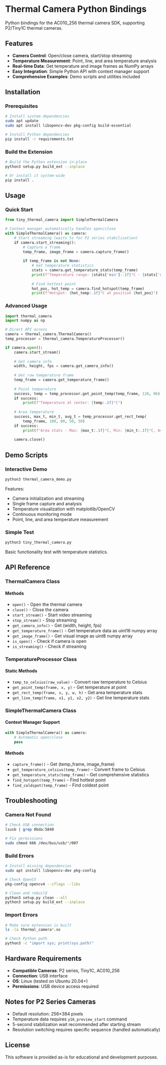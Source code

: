 # Thermal Camera Python Bindings

Python bindings for the AC010_256 thermal camera SDK, supporting P2/Tiny1C thermal cameras.

## Features

- **Camera Control**: Open/close camera, start/stop streaming
- **Temperature Measurement**: Point, line, and area temperature analysis  
- **Real-time Data**: Get temperature and image frames as NumPy arrays
- **Easy Integration**: Simple Python API with context manager support
- **Comprehensive Examples**: Demo scripts and utilities included

## Installation

### Prerequisites

```bash
# Install system dependencies
sudo apt update
sudo apt install libopencv-dev pkg-config build-essential

# Install Python dependencies
pip install -r requirements.txt
```

### Build the Extension

```bash
# Build the Python extension in-place
python3 setup.py build_ext --inplace

# Or install it system-wide
pip install .
```

## Usage

### Quick Start

```python
from tiny_thermal_camera import SimpleThermalCamera

# Context manager automatically handles open/close
with SimpleThermalCamera() as camera:
    # Start streaming (waits 5s for P2 series stabilization)
    if camera.start_streaming():
        # Capture a frame
        temp_frame, image_frame = camera.capture_frame()
        
        if temp_frame is not None:
            # Get temperature statistics
            stats = camera.get_temperature_stats(temp_frame)
            print(f"Temperature range: {stats['min']:.1f}°C - {stats['max']:.1f}°C")
            
            # Find hottest point
            hot_pos, hot_temp = camera.find_hotspot(temp_frame)
            print(f"Hotspot: {hot_temp:.1f}°C at position {hot_pos}")
```

### Advanced Usage

```python
import thermal_camera
import numpy as np

# Direct API access
camera = thermal_camera.ThermalCamera()
temp_processor = thermal_camera.TemperatureProcessor()

if camera.open():
    camera.start_stream()
    
    # Get camera info
    width, height, fps = camera.get_camera_info()
    
    # Get raw temperature frame
    temp_frame = camera.get_temperature_frame()
    
    # Point temperature
    success, temp = temp_processor.get_point_temp(temp_frame, 128, 96)
    if success:
        print(f"Temperature at center: {temp:.1f}°C")
    
    # Area temperature
    success, max_t, min_t, avg_t = temp_processor.get_rect_temp(
        temp_frame, 100, 80, 50, 50)
    if success:
        print(f"Area stats - Max: {max_t:.1f}°C, Min: {min_t:.1f}°C, Avg: {avg_t:.1f}°C")
    
    camera.close()
```

## Demo Scripts

### Interactive Demo

```bash
python3 thermal_camera_demo.py
```

Features:
- Camera initialization and streaming
- Single frame capture and analysis
- Temperature visualization with matplotlib/OpenCV
- Continuous monitoring mode
- Point, line, and area temperature measurement

### Simple Test

```bash
python3 tiny_thermal_camera.py
```

Basic functionality test with temperature statistics.

## API Reference

### ThermalCamera Class

#### Methods
- `open()` - Open the thermal camera
- `close()` - Close the camera
- `start_stream()` - Start video streaming
- `stop_stream()` - Stop streaming
- `get_camera_info()` - Get (width, height, fps)
- `get_temperature_frame()` - Get temperature data as uint16 numpy array
- `get_image_frame()` - Get visual image as uint8 numpy array
- `is_open()` - Check if camera is open
- `is_streaming()` - Check if streaming

### TemperatureProcessor Class

#### Static Methods
- `temp_to_celsius(raw_value)` - Convert raw temperature to Celsius
- `get_point_temp(frame, x, y)` - Get temperature at point
- `get_rect_temp(frame, x, y, w, h)` - Get area temperature stats
- `get_line_temp(frame, x1, y1, x2, y2)` - Get line temperature stats

### SimpleThermalCamera Class

#### Context Manager Support
```python
with SimpleThermalCamera() as camera:
    # Automatic open/close
    pass
```

#### Methods
- `capture_frame()` - Get (temp_frame, image_frame)
- `get_temperature_celsius(temp_frame)` - Convert frame to Celsius
- `get_temperature_stats(temp_frame)` - Get comprehensive statistics
- `find_hotspot(temp_frame)` - Find hottest point
- `find_coldspot(temp_frame)` - Find coldest point

## Troubleshooting

### Camera Not Found
```bash
# Check USB connection
lsusb | grep 0bda:5840

# Fix permissions
sudo chmod 666 /dev/bus/usb/*/007
```

### Build Errors
```bash
# Install missing dependencies
sudo apt install libopencv-dev pkg-config

# Check OpenCV
pkg-config opencv4 --cflags --libs

# Clean and rebuild
python3 setup.py clean --all
python3 setup.py build_ext --inplace
```

### Import Errors
```bash
# Make sure extension is built
ls -la thermal_camera*.so

# Check Python path
python3 -c "import sys; print(sys.path)"
```

## Hardware Requirements

- **Compatible Cameras**: P2 series, Tiny1C, AC010_256
- **Connection**: USB interface
- **OS**: Linux (tested on Ubuntu 20.04+)
- **Permissions**: USB device access required

## Notes for P2 Series Cameras

- Default resolution: 256×384 pixels
- Temperature data requires `y16_preview_start` command
- 5-second stabilization wait recommended after starting stream
- Resolution switching requires specific sequence (handled automatically)

## License

This software is provided as-is for educational and development purposes.
